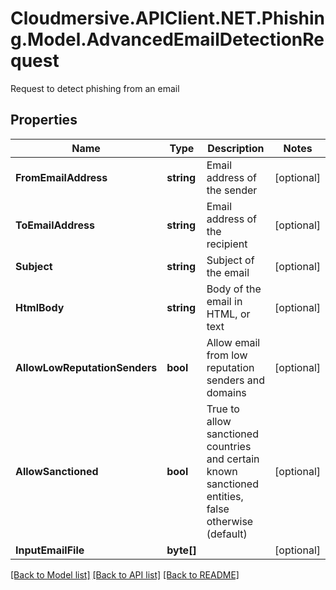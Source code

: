 # Cloudmersive.APIClient.NET.Phishing.Model.AdvancedEmailDetectionRequest
Request to detect phishing from an email

## Properties

Name | Type | Description | Notes
------------ | ------------- | ------------- | -------------
**FromEmailAddress** | **string** | Email address of the sender | [optional] 
**ToEmailAddress** | **string** | Email address of the recipient | [optional] 
**Subject** | **string** | Subject of the email | [optional] 
**HtmlBody** | **string** | Body of the email in HTML, or text | [optional] 
**AllowLowReputationSenders** | **bool** | Allow email from low reputation senders and domains | [optional] 
**AllowSanctioned** | **bool** | True to allow sanctioned countries and certain known sanctioned entities, false otherwise (default) | [optional] 
**InputEmailFile** | **byte[]** |  | [optional] 

[[Back to Model list]](../README.md#documentation-for-models) [[Back to API list]](../README.md#documentation-for-api-endpoints) [[Back to README]](../README.md)


